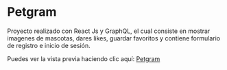 # Petgram 

Proyecto realizado con React Js y GraphQL, el cual consiste en mostrar imagenes de mascotas, dares likes, guardar favoritos y contiene formulario de registro e inicio de sesión.

Puedes ver la vista previa haciendo clic aquí: [Petgram](https://petgram.brayan0428.vercel.app)
